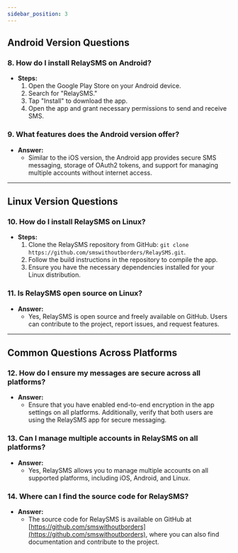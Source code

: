```yaml
---
sidebar_position: 3
---
```


## Android Version Questions

### 8. How do I install RelaySMS on Android?

- **Steps:**
  1. Open the Google Play Store on your Android device.
  2. Search for "RelaySMS."
  3. Tap "Install" to download the app.
  4. Open the app and grant necessary permissions to send and receive SMS.

### 9. What features does the Android version offer?

- **Answer:**
  - Similar to the iOS version, the Android app provides secure SMS messaging, storage of OAuth2 tokens, and support for managing multiple accounts without internet access.

---

## Linux Version Questions

### 10. How do I install RelaySMS on Linux?

- **Steps:**
  1. Clone the RelaySMS repository from GitHub: `git clone https://github.com/smswithoutborders/RelaySMS.git`.
  2. Follow the build instructions in the repository to compile the app.
  3. Ensure you have the necessary dependencies installed for your Linux distribution.

### 11. Is RelaySMS open source on Linux?

- **Answer:**
  - Yes, RelaySMS is open source and freely available on GitHub. Users can contribute to the project, report issues, and request features.

---

## Common Questions Across Platforms

### 12. How do I ensure my messages are secure across all platforms?

- **Answer:**
  - Ensure that you have enabled end-to-end encryption in the app settings on all platforms. Additionally, verify that both users are using the RelaySMS app for secure messaging.

### 13. Can I manage multiple accounts in RelaySMS on all platforms?

- **Answer:**
  - Yes, RelaySMS allows you to manage multiple accounts on all supported platforms, including iOS, Android, and Linux.

### 14. Where can I find the source code for RelaySMS?

- **Answer:**
  - The source code for RelaySMS is available on GitHub at [https://github.com/smswithoutborders](https://github.com/smswithoutborders), where you can also find documentation and contribute to the project.
